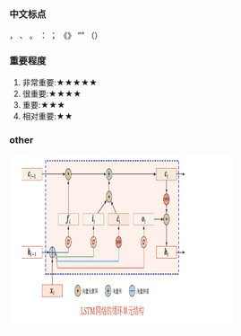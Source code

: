 ### 中文标点

，
、
。
：
；
《》
“”
（）

### 重要程度

1. 非常重要:★★★★★
2. 很重要:★★★★
3. 重要:★★★
4. 相对重要:★★

### other

<img src="Other/img/LSTM示意图.png" width="400" height="310">